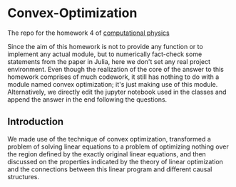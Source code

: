 # Convex-Optimization
The repo for the homework 4 of [computational physics](https://github.com/PerimeterInstitute/Computational-Physics-Course-Winter-2020/blob/master/homework4.md)

Since the aim of this homework is not to provide any function or to implement any actual module, but to numerically fact-check some statements from the paper in Julia, here we don't set any real project environment. Even though the realization of the core of the answer to this homework comprises of much codework, it still has nothing to do with a module named convex optimization; it's just making use of this module.
Alternatively, we directly edit the jupyter notebook used in the classes and append the answer in the end following the questions.

## Introduction
We made use of the technique of convex optimization, transformed a problem of solving linear equations to a problem of optimizing nothing over the region defined by the exactly original linear equations, and then discussed on the properties indicated by the theory of linear optimization and the connections between this linear program and different causal structures.
